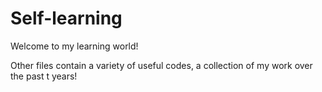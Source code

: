 # Self-learning

Welcome to my learning world!

Other files contain a variety of useful codes, a collection of my work over the past t years!
